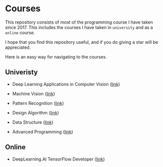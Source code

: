 # Courses

This repository consists of most of the programming course I have taken since 2017. This includes the courses I have taken in `university` and as a `online` course.

I hope that you find this repository useful, and if you do giving a star will be appreciated.


Here is an easy way for navigating to the courses.

## Univeristy

- Deep Learning Applications in Computer Vision ([link](https://github.com/aminfadaei116/courses/tree/main/university/deep-learning-applications))
- Machine Vision ([link](https://github.com/aminfadaei116/courses/tree/main/university/machine-vision))
- Pattern Recognition ([link](https://github.com/aminfadaei116/courses/tree/main/university/pattern-recognition))

- Design Algorithm ([link](https://github.com/aminfadaei116/courses/tree/main/university/design-algorithm))
- Data Structure ([link](https://github.com/aminfadaei116/courses/tree/main/university/data-structures))
- Advanced Programming ([link](https://github.com/aminfadaei116/courses/tree/main/university/advanced-programming))


## Online

- DeepLearning.AI TensorFlow Developer ([link](https://github.com/aminfadaei116/courses/tree/main/online/DeepLearning.AI%20TensorFlow%20Developer))
